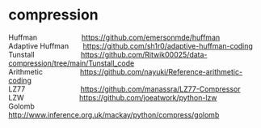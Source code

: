 # compression

Huffman       https://github.com/emersonmde/huffman  
Adaptive Huffman  https://github.com/sh1r0/adaptive-huffman-coding  
Tunstall        https://github.com/Ritwik00025/data-compression/tree/main/Tunstall_code  
Arithmetic      https://github.com/nayuki/Reference-arithmetic-coding  
LZ77          https://github.com/manassra/LZ77-Compressor  
LZW          https://github.com/joeatwork/python-lzw  
Golomb       http://www.inference.org.uk/mackay/python/compress/golomb  
